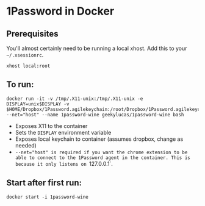 # 1Password in Docker

## Prerequisites

You'll almost certainly need to be running a local xhost. Add this to your `~/.xsessionrc`.

```
xhost local:root
```

## To run:

```
docker run -it -v /tmp/.X11-unix:/tmp/.X11-unix -e DISPLAY=unix$DISPLAY -v $HOME/Dropbox/1Password.agilekeychain:/root/Dropbox/1Password.agilekeychain --net="host" --name 1password-wine geekylucas/1password-wine bash
```

- Exposes X11 to the container
- Sets the `DISPLAY` environment variable
- Exposes local keychain to container (assumes dropbox, change as needed)
- `--net="host" is required if you want the chrome extension to be able to connect to the 1Password agent in the container. This is because it only listens on `127.0.0.1`.

## Start after first run:

```
docker start -i 1password-wine
```
